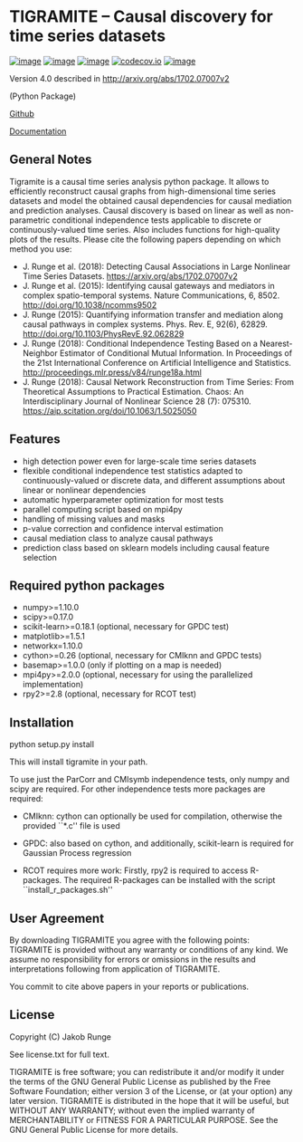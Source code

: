 # TIGRAMITE – Causal discovery for time series datasets

[![image](https://img.shields.io/pypi/v/tigramite.svg)](https://pypi.org/project/tigramite/)
[![image](https://img.shields.io/pypi/pyversions/tigramite.svg)](https://pypi.org/project/tigramite/)
[![image](https://travis-ci.org/shaypal5/tigramite.svg?branch=developer)](https://travis-ci.org/shaypal5/tigramite)
[![codecov.io](https://codecov.io/github/shaypal5/tigramite/coverage.svg?branch=developer)](https://codecov.io/github/shaypal5/tigramite)
[![image](https://img.shields.io/pypi/l/tigramite.svg)](https://pypi.org/project/tigramite/)


Version 4.0 described in http://arxiv.org/abs/1702.07007v2

(Python Package)

[Github](https://github.com/jakobrunge/tigramite.git)

[Documentation](https://jakobrunge.github.io/tigramite/)


## General Notes

Tigramite is a causal time series analysis python package. It allows to efficiently reconstruct causal graphs from high-dimensional time series datasets and model the obtained causal dependencies for causal mediation and prediction analyses. Causal discovery is based on linear as well as non-parametric conditional independence tests applicable to discrete or continuously-valued time series. Also includes functions for high-quality plots of the results. Please cite the following papers depending on which method you use:

- J. Runge et al. (2018): Detecting Causal Associations in Large Nonlinear Time Series Datasets. https://arxiv.org/abs/1702.07007v2
- J. Runge et al. (2015): Identifying causal gateways and mediators in complex spatio-temporal systems. Nature Communications, 6, 8502. http://doi.org/10.1038/ncomms9502
- J. Runge (2015): Quantifying information transfer and mediation along causal pathways in complex systems. Phys. Rev. E, 92(6), 62829. http://doi.org/10.1103/PhysRevE.92.062829
- J. Runge (2018): Conditional Independence Testing Based on a Nearest-Neighbor Estimator of Conditional Mutual Information. In Proceedings of the 21st International Conference on Artificial Intelligence and Statistics. http://proceedings.mlr.press/v84/runge18a.html
- J. Runge (2018): Causal Network Reconstruction from Time Series: From Theoretical Assumptions to Practical Estimation. Chaos: An Interdisciplinary Journal of Nonlinear Science 28 (7): 075310. https://aip.scitation.org/doi/10.1063/1.5025050

## Features

- high detection power even for large-scale time series datasets
- flexible conditional independence test statistics adapted to
  continuously-valued or discrete data, and different assumptions about
  linear or nonlinear dependencies
- automatic hyperparameter optimization for most tests
- parallel computing script based on mpi4py
- handling of missing values and masks
- p-value correction and confidence interval estimation
- causal mediation class to analyze causal pathways
- prediction class based on sklearn models including causal feature selection


## Required python packages

- numpy>=1.10.0
- scipy>=0.17.0
- scikit-learn>=0.18.1   (optional, necessary for GPDC test)
- matplotlib>=1.5.1
- networkx=1.10.0
- cython>=0.26   (optional, necessary for CMIknn and GPDC tests)
- basemap>=1.0.0   (only if plotting on a map is needed)
- mpi4py>=2.0.0   (optional, necessary for using the parallelized implementation)
- rpy2>=2.8   (optional, necessary for RCOT test)


## Installation

python setup.py install

This will install tigramite in your path.

To use just the ParCorr and CMIsymb independence tests, only numpy and scipy are required. For other independence tests more packages are required:

- CMIknn: cython can optionally be used for compilation, otherwise the provided ``*.c'' file is used 

- GPDC: also based on cython, and additionally, scikit-learn is required for Gaussian Process regression

- RCOT requires more work: Firstly, rpy2 is required to access R-packages. The required R-packages can be installed with the script ``install_r_packages.sh''


## User Agreement

By downloading TIGRAMITE you agree with the following points: TIGRAMITE is provided without any warranty or conditions of any kind. We assume no responsibility for errors or omissions in the results and interpretations following from application of TIGRAMITE.

You commit to cite above papers in your reports or publications.


## License

Copyright (C) Jakob Runge

See license.txt for full text.

TIGRAMITE is free software; you can redistribute it and/or modify it under the terms of the GNU General Public License as published by the Free Software Foundation; either version 3 of the License, or (at your option) any later version. TIGRAMITE is distributed in the hope that it will be useful, but WITHOUT ANY WARRANTY; without even the implied warranty of MERCHANTABILITY or FITNESS FOR A PARTICULAR PURPOSE. See the GNU General Public License for more details.
